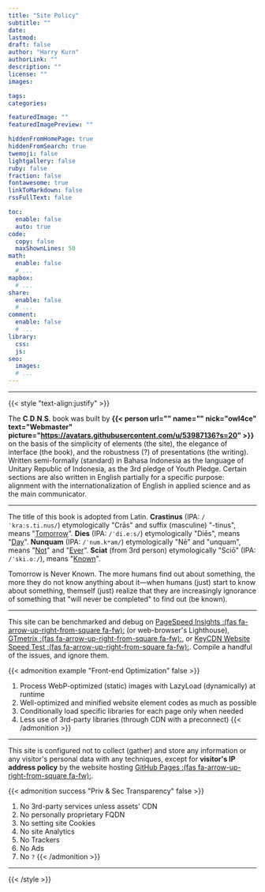 ```yaml
---
title: "Site Policy"
subtitle: ""
date: 
lastmod: 
draft: false
author: "Harry Kurn"
authorLink: ""
description: ""
license: ""
images: 

tags: 
categories: 

featuredImage: ""
featuredImagePreview: ""

hiddenFromHomePage: true
hiddenFromSearch: true
twemoji: false
lightgallery: false
ruby: false
fraction: false
fontawesome: true
linkToMarkdown: false
rssFullText: false

toc:
  enable: false
  auto: true
code:
  copy: false
  maxShownLines: 50
math:
  enable: false
  # ...
mapbox:
  # ...
share:
  enable: false
  # ...
comment:
  enable: false
  # ...
library:
  css: 
  js: 
seo:
  images: 
  # ...
---
```


<!--more-->

---

{{< style "text-align:justify" >}}

The **C**.**D**.**N**.**S**. book was built by **{{< person url="" name="" nick="owl4ce"
text="Webmaster" picture="https://avatars.githubusercontent.com/u/53987136?s=20" >}}** on the basis of the simplicity
of elements (the site), the elegance of interface (the book), and the robustness (?) of presentations (the writing).
Written semi-formally (standard) in Bahasa Indonesia as the language of Unitary Republic of Indonesia,
as the 3rd pledge of Youth Pledge. Certain sections are also written in English partially for
a specific purpose: alignment with the internationalization of English in
applied science and as the main communicator.

---

The title of this book is adopted from Latin. **Crastinus** (IPA: `/ˈkraːs.ti.nus/`) etymologically
"Crās" and suffix (masculine) "-tinus", means "<u>Tomorrow</u>". **Dies** (IPA: `/ˈdi.eːs/`) etymologically "Diēs",
means "<u>Day</u>". **Nunquam** (IPA: `/ˈnum.kʷam/`) etymologically "Nē" and "unquam", means "<u>Not</u>"
and "<u>Ever</u>". **Sciat** (from 3rd person) etymologically "Sciō" (IPA: `/ˈski.oː/`), means "<u>Known</u>".

Tomorrow is Never Known. The more humans find out about something, the more they do not know
anything about it—when humans (just) start to know about something, themself (just) realize that they are
increasingly ignorance of something that "will never be completed" to find out (be known).

---

This site can be benchmarked and debug on [PageSpeed Insights
:(fas fa-arrow-up-right-from-square fa-fw):][PSI-] (or web-browser's Lighthouse),
[GTmetrix :(fas fa-arrow-up-right-from-square fa-fw):][GTm-], or [KeyCDN Website
Speed Test :(fas fa-arrow-up-right-from-square fa-fw):][KWST].
Compile a handful of the issues, and ignore them.

[PSI-]: https://pagespeed.web.dev/report?url=https%3A%2F%2Fowl4ce.github.io%2Fid%2F
        "PageSpeed Insights"
[GTm-]: https://gtmetrix.com
        "GTmetrix"
[KWST]: https://tools.keycdn.com/speed
        "KeyCDN Website Speed Test"

{{< admonition example "Front-end Optimization" false >}}
1. Process WebP-optimized (static) images with LazyLoad (dynamically) at runtime
2. Well-optimized and minified website element codes as much as possible
3. Conditionally load specific libraries for each page only when needed
4. Less use of 3rd-party libraries (through CDN with a preconnect)
{{< /admonition >}}

---

This site is configured not to collect (gather) and store any information or any visitor's personal data
with any techniques, except for **visitor's IP address policy** by the website hosting
[GitHub Pages :(fas fa-arrow-up-right-from-square fa-fw):][GP].

[GP]: https://docs.github.com/en/pages/getting-started-with-github-pages/about-github-pages#data-collection
      "GitHub Pages Data Collection"

{{< admonition success "Priv & Sec Transparency" false >}}
1. No 3rd-party services unless assets' CDN
2. No personally proprietary FQDN
3. No setting site Cookies
4. No site Analytics
5. No Trackers
6. No Ads
7. No `?`
{{< /admonition >}}

---

{{< /style >}}
